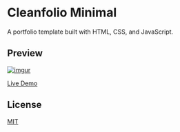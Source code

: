 # Cleanfolio Minimal

A portfolio template built with HTML, CSS, and JavaScript.

## Preview

[![imgur](https://i.imgur.com/5z7cvMz.gif)](https://rajshekhar26.github.io/cleanfolio-minimal)

[Live Demo](https://rajshekhar26.github.io/cleanfolio-minimal)

## License

[MIT](./LICENSE)
